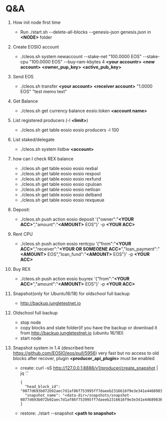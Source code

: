 # Q&A


1. How init node first time 
	- Run ./start.sh --delete-all-blocks --genesis-json genesis.json in **\<NODE\>** folder

2. Create EOSIO account
	- ./cleos.sh system newaccount --stake-net "100.0000 EOS" --stake-cpu "100.0000 EOS" --buy-ram-kbytes 4 **\<your accountr\>** **\<new account\>** **\<owner_pup_key\>** **\<active_pub_key\>**

3. Send EOS
	- ./cleos.sh transfer **\<your account\>**  **\<receiver account\>** "1.0000 EOS" "test memo text"

4. Get Balance
	- ./cleos.sh get currency balance eosio.token **\<account name\>**

5. List registered producers (-l **\<limit\>**)
	- ./cleos.sh get table eosio eosio producers -l 100

6. List staked/delegate
	- ./cleos.sh system listbw **\<account\>**

7. how can I check  REX balance
	- ./cleos.sh get table eosio eosio rexbal
	- ./cleos.sh get table eosio eosio rexpool
	- ./cleos.sh get table eosio eosio rexfund
	- ./cleos.sh get table eosio eosio cpuloan
	- ./cleos.sh get table eosio eosio netloan
	- ./cleos.sh get table eosio eosio delband
	- ./cleos.sh get table eosio eosio rexqueue

8. Deposit:
	- ./cleos.sh push action eosio deposit '{"owner":"**\<YOUR ACC\>**","amount":"**\<AMOUNT\>** EOS"}' -p **\<YOUR ACC\>**

9. Rent CPU
	- ./cleos.sh push action eosio rentcpu '{"from":"**\<YOUR ACC\>**","receiver":"**\<YOUR OR SOMEOENE ACC\>**","loan_payment":"**\<AMOUNT\>** EOS","loan_fund":"**\<AMOUNT\>** EOS"}' -p **\<YOUR ACC\>**

10. Buy REX
	- ./cleos.sh push action eosio buyrex '{"from":"**\<YOUR ACC\>**","amount":"**\<AMOUNT\>** EOS"}' -p **\<YOUR ACC\>**

11. Snapshot(only for Ubuntu16/18) for oldschool full backup
	- http://backup.jungletestnet.io

12. Oldschool full backup
	- stop node
	- copy blocks and state folder(if you have the backup or download it from http://backup.jungletestnet.io (ubuntu 16/18)) 
	- start node

13. Snapshot system in 1.4 (described here https://github.com/EOSIO/eos/pull/5956) very fast but no access to old blocks after recover, plugin **\<producer_api_plugin\>** must be enabled
	- create: curl -sS http://127.0.0.1:8888/v1/producer/create_snapshot | jq '.'
		```
		{
		  "head_block_id": "0077d693b072b92aec7d1af86f753995ff7daeeb2316616f9e3e341e44689836",
		  "snapshot_name": "<data-dir>/snapshots/snapshot-0077d693b072b92aec7d1af86f753995ff7daeeb2316616f9e3e341e44689836.bin"
		}
		```
	- restore: ./start --snapshot **\<path to snapshot\>**
